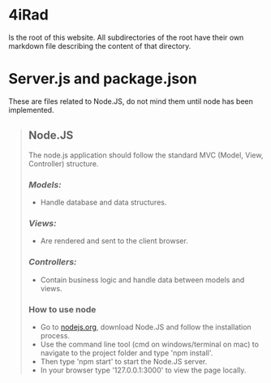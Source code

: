 
# **4iRad**
Is the root of this website. All subdirectories of the root have their own markdown file describing the content of that directory.

# **Server.js and package.json**
These are files related to Node.JS, do not mind them until node has been implemented.

> ## **Node.JS**
> The node.js application should follow the standard MVC (Model, View, Controller) structure.
>
> ### _Models:_
> * Handle database and data structures.
> ### _Views:_
> * Are rendered and sent to the client browser.
> ### _Controllers:_
> * Contain business logic and handle data between models and views.
>
> ### **How to use node**
> * Go to [nodejs.org](https://nodejs.org/en/download/), download Node.JS and follow the installation process.
> * Use the command line tool (cmd on windows/terminal on mac) to navigate to the project folder and type 'npm install'.
> * Then type 'npm start' to start the Node.JS server.
> * In your browser type '127.0.0.1:3000' to view the page locally.
